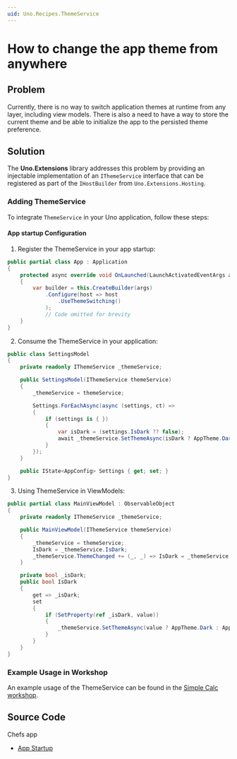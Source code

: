 ```yaml
---
uid: Uno.Recipes.ThemeService
---
```


# How to change the app theme from anywhere

## Problem

Currently, there is no way to switch application themes at runtime from any layer, including view models. There is also a need to have a way to store the current theme and be able to initialize the app to the persisted theme preference.

## Solution

The **Uno.Extensions** library addresses this problem by providing an injectable implementation of an `IThemeService` interface that can be registered as part of the `IHostBuilder` from `Uno.Extensions.Hosting`.

### Adding ThemeService

To integrate `ThemeService` in your Uno application, follow these steps:

#### App startup Configuration

1. Register the ThemeService in your app startup:

``` csharp
public partial class App : Application
{
    protected async override void OnLaunched(LaunchActivatedEventArgs args)
    {
        var builder = this.CreateBuilder(args)
            .Configure(host => host
                .UseThemeSwitching()
            );
            // Code omitted for brevity
    }
}
```
2. Consume the ThemeService in your application:

```csharp
public class SettingsModel
{
    private readonly IThemeService _themeService;

    public SettingsModel(IThemeService themeService)
    {
        _themeService = themeService;

        Settings.ForEachAsync(async (settings, ct) =>
        {
            if (settings is { })
            {
                var isDark = (settings.IsDark ?? false);
                await _themeService.SetThemeAsync(isDark ? AppTheme.Dark : AppTheme.Light);
            }
        });
    }

    public IState<AppConfig> Settings { get; set; }
}
```
3. Using ThemeService in ViewModels:
```csharp
public partial class MainViewModel : ObservableObject
{
    private readonly IThemeService _themeService;

    public MainViewModel(IThemeService themeService)
    {
        _themeService = themeService;
        IsDark = _themeService.IsDark;
        _themeService.ThemeChanged += (_, _) => IsDark = _themeService.IsDark;
    }

    private bool _isDark;
    public bool IsDark
    {
        get => _isDark;
        set
        {
            if (SetProperty(ref _isDark, value))
            {
                _themeService.SetThemeAsync(value ? AppTheme.Dark : AppTheme.Light);
            }
        }
    }
}
```

### Example Usage in Workshop

An example usage of the ThemeService can be found in the [Simple Calc workshop](https://platform.uno/docs/articles/external/workshops/simple-calc/modules/MVVM-XAML/05-Finish%20the%20App/README.html#adding-the-themeservice).

## Source Code

Chefs app

- [App Startup](https://github.com/unoplatform/uno.chefs/blob/a623c4e601f705621eb9ae622aa6e0f6984ee415/src/Chefs/App.cs#L43)
